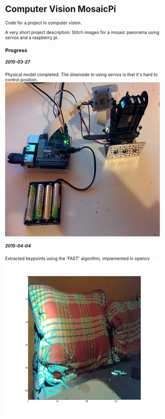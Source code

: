 # Computer Vision MosaicPi
Code for a project in computer vision.

A very short project description: Stitch images for a mosaic panorama using servos and a raspberry pi.

### Progress

##### 2015-03-27
Physical model completed. The downside in using servos is that it's hard to control position.
<img src="images/model.jpg" height="500" alt="Screenshot"/>

##### 2015-04-04
Extracted keypoints using the 'FAST' algorithm, implemented in opencv
<img src="images/sample7.png" height="500" alt="Screenshot"/>
